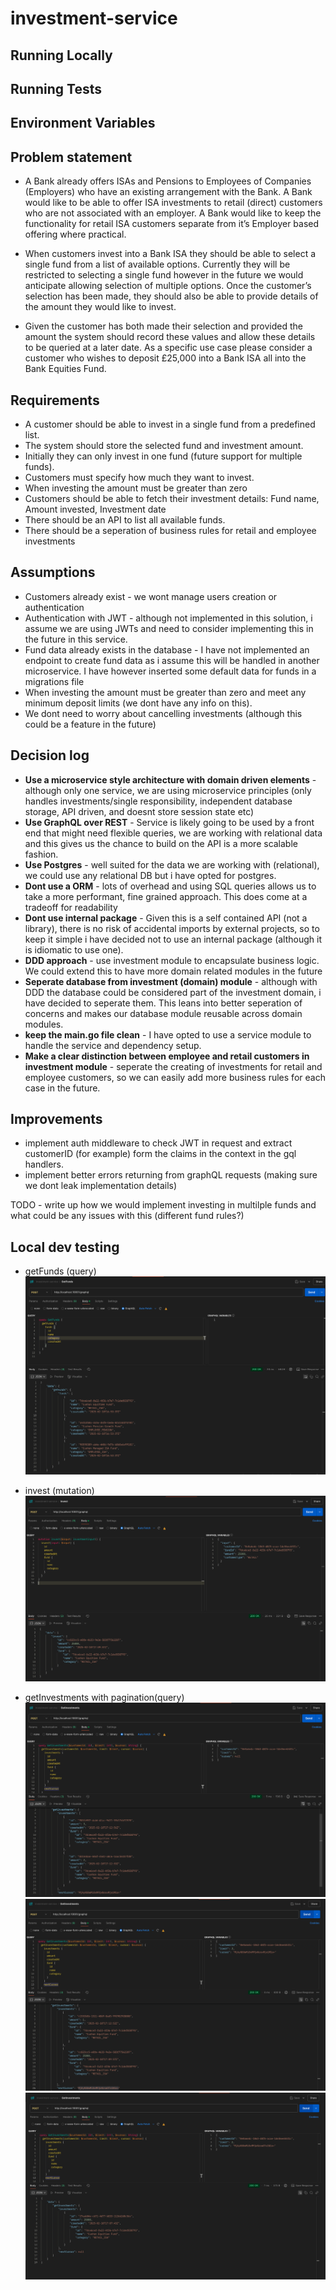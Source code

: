 # investment-service

## Running Locally

## Running Tests

## Environment Variables

## Problem statement

- A Bank already offers ISAs and Pensions to Employees of Companies (Employers) who have an existing arrangement with
the Bank. A Bank would like to be able to offer ISA investments to retail (direct) customers who are not associated with an
employer. A Bank would like to keep the functionality for retail ISA customers separate from it’s Employer based offering
where practical.

- When customers invest into a Bank ISA they should be able to select a single fund from a list of available options. Currently
they will be restricted to selecting a single fund however in the future we would anticipate allowing selection of multiple
options.
Once the customer’s selection has been made, they should also be able to provide details of the amount they would like to
invest.

- Given the customer has both made their selection and provided the amount the system should record these values and allow
these details to be queried at a later date.
As a specific use case please consider a customer who wishes to deposit £25,000 into a Bank ISA all into the Bank
Equities Fund.

## Requirements
- A customer should be able to invest in a single fund from a predefined list.
- The system should store the selected fund and investment amount.
- Initially they can only invest in one fund (future support for multiple funds).
- Customers must specify how much they want to invest.
- When investing the amount must be greater than zero
- Customers should be able to fetch their investment details: Fund name, Amount invested, Investment date
- There should be an API to list all available funds.
- There should be a seperation of business rules for retail and employee investments

## Assumptions
- Customers already exist - we wont manage users creation or authentication
- Authentication with JWT - although not implemented in this solution, i assume we are using JWTs and need to consider implementing this in the future in this service.
- Fund data already exists in the database - I have not implemented an endpoint to create fund data as i assume this will be handled in another microservice. I have however inserted some default data for funds in a migrations file
- When investing the amount must be greater than zero and meet any minimum deposit limits (we dont have any info on this).
- We dont need to worry about cancelling investments (although this could be a feature in the future)

## Decision log
- **Use a microservice style architecture with domain driven elements** - although only one service, we are using microservice principles (only handles investments/single responsibility, independent database storage, API driven, and doesnt store session state etc)
- **Use GraphQL over REST** - Service is likely going to be used by a front end that might need flexible queries, we are working with relational data and this gives us the chance to build on the API is a more scalable fashion.
- **Use Postgres** - well suited for the data we are working with (relational), we could use any relational DB but i have opted for postgres.
- **Dont use a ORM** - lots of overhead and using SQL queries allows us to take a more performant, fine grained approach. This does come at a tradeoff for readability
- **Dont use internal package** - Given this is a self contained API (not a library), there is no risk of accidental imports by external projects, so to keep it simple i have decided not to use an internal package (although it is idiomatic to use one).
- **DDD approach** - use investment module to encapsulate business logic. We could extend this to have more domain related modules in the future
- **Seperate database from investment (domain) module** - although with DDD the database could be considered part of the investment domain, i have decided to seperate them. This leans into better seperation of concerns and makes our database module reusable across domain modules.
- **keep the main.go file clean** - I have opted to use a service module to handle the service and dependency setup.
- **Make a clear distinction between employee and retail customers in investment module** - seperate the creating of investments for retail and employee customers, so we can easily add more business rules for each case in the future.

## Improvements
- implement auth middleware to check JWT in request and extract customerID (for example) form the claims in the context in the gql handlers.
- implement better errors returning from graphQL requests (making sure we dont leak implementation details)

TODO - write up how we would implement investing in multilple funds and what could be any issues with this (different fund rules?)

## Local dev testing

- getFunds (query)
![get funds via postman](./testing_screenshots/get-funds.png)

- invest (mutation)
![invest via postman](./testing_screenshots/invest.png)

- getInvestments with pagination(query)
![invest via postman](./testing_screenshots/get-investments-pagination-1.png)
![invest via postman](./testing_screenshots/get-investments-pagination-2.png)
![invest via postman](./testing_screenshots/get-investments-pagination-3.png)
